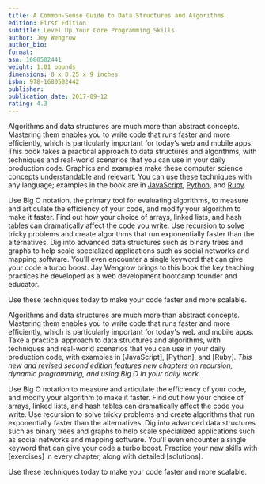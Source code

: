 ```yaml
---
title: A Common-Sense Guide to Data Structures and Algorithms
edition: First Edition
subtitle: Level Up Your Core Programming Skills
author: Jey Wengrow
author_bio:
format:
asn: 1680502441
weight: 1.01 pounds
dimensions: 8 x 0.25 x 9 inches
isbn: 978-1680502442
publisher:
publication_date: 2017-09-12
rating: 4.3
---
```


Algorithms and data structures are much more than abstract concepts. Mastering them enables you to write code that runs faster and more efficiently, which is particularly important for today’s web and mobile apps. This book takes a practical approach to data structures and algorithms, with techniques and real-world scenarios that you can use in your daily production code. Graphics and examples make these computer science concepts understandable and relevant. You can use these techniques with any language; examples in the book are in [JavaScript](/javascript), [Python](/python), and [Ruby](/ruby).

Use Big O notation, the primary tool for evaluating algorithms, to measure and articulate the efficiency of your code, and modify your algorithm to make it faster. Find out how your choice of arrays, linked lists, and hash tables can dramatically affect the code you write. Use recursion to solve tricky problems and create algorithms that run exponentially faster than the alternatives. Dig into advanced data structures such as binary trees and graphs to help scale specialized applications such as social networks and mapping software. You’ll even encounter a single keyword that can give your code a turbo boost. Jay Wengrow brings to this book the key teaching practices he developed as a web development bootcamp founder and educator.

Use these techniques today to make your code faster and more scalable.

<!-- Second Edition -->
<!--  978-1680507225 -->

Algorithms and data structures are much more than abstract concepts. Mastering them enables you to write code that runs faster and more efficiently, which is particularly important for today's web and mobile apps. Take a practical approach to data structures and algorithms, with techniques and real-world scenarios that you can use in your daily production code, with examples in [JavaScript], [Python], and [Ruby]. _This new and revised second edition features new chapters on recursion, dynamic programming, and using Big O in your daily work._

Use Big O notation to measure and articulate the efficiency of your code, and modify your algorithm to make it faster. Find out how your choice of arrays, linked lists, and hash tables can dramatically affect the code you write. Use recursion to solve tricky problems and create algorithms that run exponentially faster than the alternatives. Dig into advanced data structures such as binary trees and graphs to help scale specialized applications such as social networks and mapping software. You'll even encounter a single keyword that can give your code a turbo boost. Practice your new skills with [exercises] in every chapter, along with detailed [solutions].

Use these techniques today to make your code faster and more scalable.
